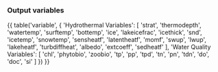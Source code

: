 ### Output variables

{{ table('variable', {
    'Hydrothermal Variables': [
        'strat',
        'thermodepth',
        'watertemp',
        'surftemp',
        'bottemp',
        'ice',
        'lakeicefrac',
        'icethick',
        'snd',
        'icetemp',
        'snowtemp',
        'sensheatf',
        'latentheatf',
        'momf',
        'swup',
        'lwup',
        'lakeheatf',
        'turbdiffheat',
        'albedo',
        'extcoeff',
        'sedheatf'
    ],
    'Water Quality Variables': [
        'chl',
        'phytobio',
        'zoobio',
        'tp',
        'pp',
        'tpd',
        'tn',
        'pn',
        'tdn',
        'do',
        'doc',
        'si'
    ]
}) }}
